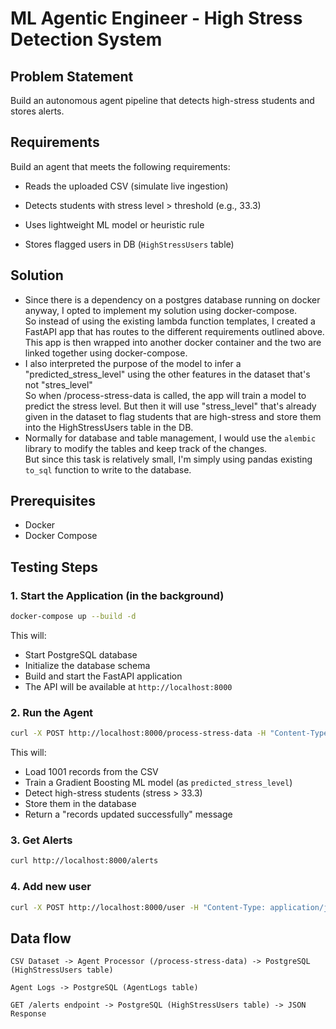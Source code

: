 # ML Agentic Engineer - High Stress Detection System

## Problem Statement

Build an autonomous agent pipeline that detects high-stress students and stores alerts.

## Requirements
Build an agent that meets the following requirements:
   * Reads the uploaded CSV (simulate live ingestion)

   * Detects students with stress level \> threshold (e.g., 33.3)

   * Uses lightweight ML model or heuristic rule

   * Stores flagged users in DB (`HighStressUsers` table)

## Solution
 * Since there is a dependency on a postgres database running on docker anyway, I opted to implement my solution using docker-compose.\
   So instead of using the existing lambda function templates, I created a FastAPI app that has routes to the different requirements outlined above.\
   This app is then wrapped into another docker container and the two are linked together using docker-compose.
 * I also interpreted the purpose of the model to infer a "predicted_stress_level"  using the other features in the dataset that's not "stres_level"\
   So when /process-stress-data is called, the app will train a model to predict the stress level. But then it will use "stress_level" that's already\
   given in the dataset to flag students that are high-stress and store them into the HighStressUsers table in the DB.
 * Normally for database and table management, I would use the `alembic` library to modify the tables and keep track of the changes.\
   But since this task is relatively small, I'm simply using pandas existing `to_sql` function to write to the database.


## Prerequisites

- Docker
- Docker Compose

## Testing Steps

### 1. Start the Application (in the background)

```bash
docker-compose up --build -d 
```

This will:
- Start PostgreSQL database
- Initialize the database schema
- Build and start the FastAPI application
- The API will be available at `http://localhost:8000`

### 2. Run the Agent

```bash
curl -X POST http://localhost:8000/process-stress-data -H "Content-Type: application/json" -d '{"threshold": "33.3"}'
```

This will:
- Load 1001 records from the CSV
- Train a Gradient Boosting ML model (as `predicted_stress_level`)
- Detect high-stress students (stress > 33.3)
- Store them in the database
- Return a "records updated successfully" message

### 3. Get Alerts

```bash
curl http://localhost:8000/alerts
```

### 4. Add new user
```bash
curl -X POST http://localhost:8000/user -H "Content-Type: application/json" -d '{"name": "BOOM", "id": "739e9599-ca49-40dd-8da2-0acf7506b152"}'
```

## Data flow

```
CSV Dataset -> Agent Processor (/process-stress-data) -> PostgreSQL (HighStressUsers table)

Agent Logs -> PostgreSQL (AgentLogs table)

GET /alerts endpoint -> PostgreSQL (HighStressUsers table) -> JSON Response
```

